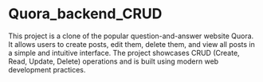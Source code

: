 # Quora_backend_CRUD
 This project is a clone of the popular question-and-answer website Quora. It allows users to create posts, edit them, delete them, and view all posts in a simple and intuitive interface. The project showcases CRUD (Create, Read, Update, Delete) operations and is built using modern web development practices.
